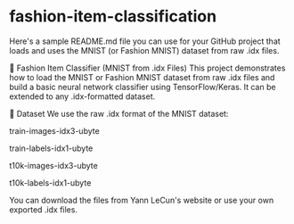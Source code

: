 # fashion-item-classification
Here's a sample README.md file you can use for your GitHub project that loads and uses the MNIST (or Fashion MNIST) dataset from raw .idx files.

🧠 Fashion Item Classifier (MNIST from .idx Files)
This project demonstrates how to load the MNIST or Fashion MNIST dataset from raw .idx files and build a basic neural network classifier using TensorFlow/Keras. It can be extended to any .idx-formatted dataset.

📁 Dataset
We use the raw .idx format of the MNIST dataset:

train-images-idx3-ubyte

train-labels-idx1-ubyte

t10k-images-idx3-ubyte

t10k-labels-idx1-ubyte

You can download the files from Yann LeCun's website or use your own exported .idx files.
